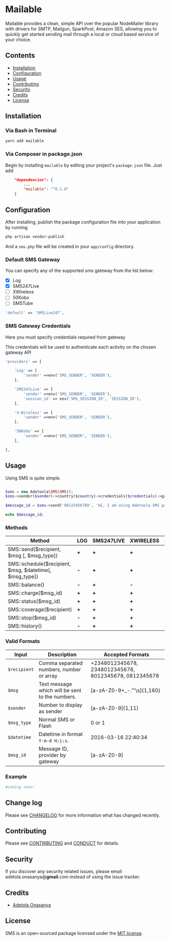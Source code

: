 # Mailable

Mailable provides a clean, simple API over the popular NodeMailer library with drivers for SMTP, Mailgun, SparkPost, Amazon SES, allowing you to quickly get started sending mail through a local or cloud based service of your choice.

## Contents

- [Installation](#installation)
- [Configuration](#configuration)
- [Usage](#usage)
- [Contributing](#contributing)
- [Security](#security)
- [Credits](#credits)
- [License](#license)

## Installation

### Via Bash in Terminal

``` bash
yarn add mailable
```

### Via Composer in package.json

Begin by installing `mailable` by editing your project's `package.json` file. Just add

``` json
    "dependencies": {
        ...
        "mailable": "^0.1.0"
    }
```

## Configuration

After installing, publish the package configuration file into your application by running

``` php
php artisan vendor:publish
```

And a `sms.php` file will be created in your `app/config` directory.

### Default SMS Gateway

You can specify any of the supported sms gateway from the list below:

- [x] Log
- [x] SMS247Live
- [ ] XWireless
- [ ] 50Kobo
- [ ] SMSTube

``` php
'default' => 'SMSLive247',
```

### SMS Gateway Credentials

Here you must specify credentials required from gateway

This credentials will be used to authenticate each activity on the chosen gateway API

``` php
'providers' => [

    'Log' => [
        'sender' =>env('SMS_SENDER', 'SENDER'),
    ],

    'SMS247Live' => [
        'sender' =>env('SMS_SENDER', 'SENDER'),
        'session_id' => env('SMS_SESSION_ID', 'SESSION_ID'),
    ],

    'X-Wireless' => [
        'sender' =>env('SMS_SENDER', 'SENDER'),
    ],

    '50Kobo' => [
        'sender' =>env('SMS_SENDER', 'SENDER'),
    ],

],
```

## Usage

Using SMS is quite simple.

```php

$sms = new Adetoola\SMS\SMS();
$sms->sender($sender)->country($country)->credentials($credentials)->gateway('SMSLive247');

$message_id = $sms->send('08123456789', 'Hi, I am using Adetoola SMS package');

echo $message_id;
```

### Methods

| Method                                                  | LOG   | SMS247LIVE | XWIRELESS | 50KOBO |
| ------------------------------------------------------- | ----- | ---------- | --------- | ------ |
| SMS::send($recipient, $msg [, $msg_type])               | **+** | **+**      | **+**     | **+**  |
| SMS::schedule($recipient, $msg, $datetime[, $msg_type]) | **-** | **+**      | **+**     | **+**  |
| SMS::balance()                                          | **-** | **+**      | **-**     | **+**  |
| SMS::charge($msg_id)                                    | **+** | **+**      | **+**     | **+**  |
| SMS::status($msg_id)                                    | **+** | **+**      | **+**     | **+**  |
| SMS::coverage($recipient)                               | **+** | **+**      | **+**     | **+**  |
| SMS::stop($msg_id)                                      | **-** | **+**      | **+**     | **+**  |
| SMS::history()                                          | **-** | **+**      | **+**     | **+**  |

### Valid Formats

| Input        | Description                                     | Accepted Formats                                      |
| ------------ | ----------------------------------------------- | ----------------------------------------------------- |
| `$recipient` | Comma separated numbers, number or array        | +2348012345678, 2348012345678, 8012345678, 0812345678 |
| `$msg`       | Text message which will be sent to the numbers. | [a-zA-Z0-9+_-."'\s]{1,160}                            |
| `$sender`    | Number to display as sender                     | [a-zA-Z0-9]{1,11}                                     |
| `$msg_type`  | Normal SMS or Flash                             | 0 or 1                                                |
| `$datetime`  | Datetime in format `Y-m-d H:i:s`.               | 2016-03-16 22:40:34                                   |
| `$msg_id`    | Message ID, provider by gateway                 | [a-zA-Z0-9]                                           |

### Example

``` php
#coming soon!
```

## Change log

Please see [CHANGELOG](CHANGELOG.md) for more information what has changed recently.

## Contributing

Please see [CONTRIBUTING](CONTRIBUTING.md) and [CONDUCT](CONDUCT.md) for details.

## Security

If you discover any security related issues, please email adetola.onasanya@**gmail**.com instead of using the issue tracker.

## Credits

- [Adetola Onasanya](https://github.com/adetoola)

## License

SMS is an open-sourced package licensed under the [MIT license](http://opensource.org/licenses/MIT).
